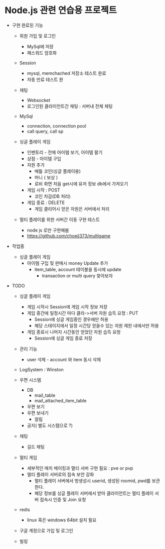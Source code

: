 # Node.js 관련 연습용 프로젝트

+ 구현 완료된 기능
    + 회원 가입 및 로그인 
        + MySql에 저장 
        + 패스워드 암호화

    + Session
        + mysql, memchached 저장소 테스트 완료
        + 자동 만료 테스트 완
        
    + 채팅 
        + Websocket
        + 로그인된 클라이언트간 채팅 : 서버내 전체 채팅

    + MySql
        + connection, connection pool 
        + call query, call sp

    + 싱글 플레이 게임
        + 인벤토리 - 전체 아이템 보기, 아이템 팔기
        + 상점 - 아이템 구입
        + 자원 추가
            + 배틀 코인(싱글 플레이용)
            + 머니 ( 보상 )    
            + 로비 화면 처음 get시에 유저 정보 db에서 가져오기
        + 게임 시작 : POST
            + 코인 차감(DB 처리)
        + 게임 종료 : DELETE
            + 게임 클리어시 얻은 자원은 서버에서 처리

    + 멀티 플레이를 위한 서버간 이동 구현 테스트
        + node js 로만 구현해봄
        + https://github.com/choejj373/multigame


+ 작업중
    + 싱글 플레이 게임
        + 아이템 구입 및 판매시 money Update 추가
            + item_table, account 테이블을 동시에 update
                + transaction or multi query 찾아보자

+ TODO
    + 싱글 플레이 게임
        + 게임 시작시 Session에 게임 시작 정보 저장
        + 게임 중간에 일정시간 마다 클라->서버 자원 습득 요청 : PUT
            + Session에 싱글 게임중인 경우에만 허용
            + 해당 스테이지에서 일정 시간당 얻을수 있는 자원 제한 내에서만 허용
        + 게임 종료시 나머지 시간동안 얻었던 자원 습득 요청
            + Session에 싱글 게임 종료 저장

    + 관리 기능
        + user 삭제 - account 와 item 동시 삭제 

    + LogSystem : Winston

    + 우편 시스템
        + DB
            + mail_table
            + mail_attached_item_table
        + 우편 보기
        + 우편 보내기
            + 알림
        + 공지( 별도 시스템으로 ?)
    
    + 채팅  
        + 길드 채팅 

    + 멀티 게임 
        + 세부적인 매치 메이킹과 멀티 서버 구현 필요 : pve or pvp
        + 멀티 플레이 서버로의 접속 보안 강화
            + 멀티 플레이 서버에서 방생성시 userid, 생성된 roomid, pwd를 보관한다.
            + 해당 정보를 싱글 플레이 서버에서 받아 클라이언트는 멀티 플레이 서버 접속시 인증 및 Join 요청
    + redis
        + linux 혹은 windows 64bit 설치 필요

    + 구글 계정으로 가입 및 로그인

    + 빌링
